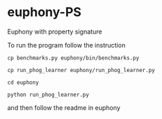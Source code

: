 # euphony-PS
Euphony with property signature

To run the program follow the instruction

`cp benchmarks.py euphony/bin/benchmarks.py`

`cp run_phog_learner euphony/run_phog_learner.py`

`cd euphony`

`python run_phog_learner.py`


and then follow the readme in euphony
